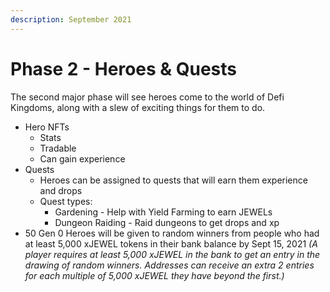 ```yaml
---
description: September 2021
---
```


# Phase 2 - Heroes & Quests



The second major phase will see heroes come to the world of Defi Kingdoms, along with a slew of exciting things for them to do.

* Hero NFTs
  * Stats
  * Tradable
  * Can gain experience
* Quests
  * Heroes can be assigned to quests that will earn them experience and drops
  * Quest types:
    * Gardening - Help with Yield Farming to earn JEWELs
    * Dungeon Raiding - Raid dungeons to get drops and xp
* 50 Gen 0 Heroes will be given to random winners from people who had at least 5,000 xJEWEL tokens in their bank balance by Sept 15, 2021 _\(A player requires at least 5,000 xJEWEL in the bank to get an entry in the drawing of random winners. Addresses can receive an extra 2 entries for each multiple of 5,000 xJEWEL they have beyond the first.\)_

